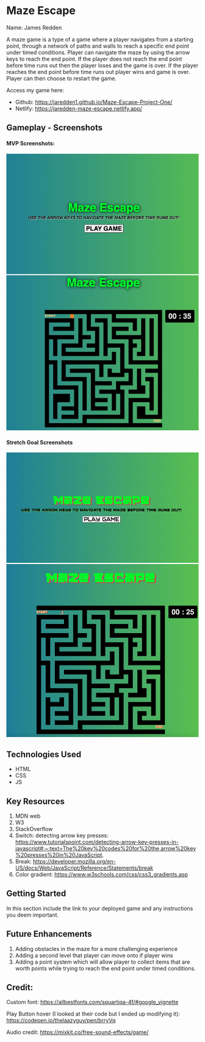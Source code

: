 

# Maze Escape

Name: James Redden

A maze game is a type of a game where a player navigates from a starting point, through a network of paths and walls to reach a specific end point under timed conditions. Player can navigate the maze by using the arrow keys to reach the end point. If the player does not reach the end point before time runs out then the player loses and the game is over. If the player reaches the end point before time runs out player wins and game is over. Player can then choose to restart the game. 

Access my game here: 
- Github: https://jaredden1.github.io/Maze-Escape-Project-One/
- Netlify: https://jaredden-maze-escape.netlify.app/

## Gameplay - Screenshots

#### MVP Screenshots:
![Alt text](image-2.png)
![Alt text](image-1.png)

#### Stretch Goal Screenshots
![Alt text](image.png)
![Alt text](image-4.png)

## Technologies Used

*  HTML
*  CSS
*  JS

## Key Resources

1. MDN web
2. W3
3. StackOverflow
4. Switch: detecting arrow key presses: https://www.tutorialspoint.com/detecting-arrow-key-presses-in-javascript#:~:text=The%20key%20codes%20for%20the,arrow%20key%20presses%20in%20JavaScript.
5. Break: https://developer.mozilla.org/en-US/docs/Web/JavaScript/Reference/Statements/break
6. Color gradient: https://www.w3schools.com/css/css3_gradients.asp

## Getting Started

In this section include the link to your deployed game and any instructions you deem important.

## Future Enhancements

1. Adding obstacles in the maze for a more challenging experience
2. Adding a second level that player can move onto if player wins
3. Adding a point system which will allow player to collect items that are worth points while trying to reach the end point under timed conditions.

## Credit:
Custom font: https://allbestfonts.com/squartiqa-4f/#google_vignette

Play Button hover (I looked at their code but I ended up modifying it): https://codepen.io/thelaazyguy/pen/brryVq

Audio credit: https://mixkit.co/free-sound-effects/game/